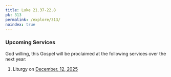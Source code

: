 ```yaml
---
title: Luke 21.37-22.8
pk: 313
permalink: /explore/313/
noindex: true
---
```


### Upcoming Services

God willing, this Gospel will be proclaimed at the following services over the next year:


1. Liturgy on [December, 12, 2025](https://orthocal.info/readings/gregorian/2025/12/12/)
